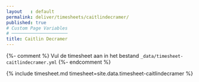 ```yaml
---
layout   : default
permalink: deliver/timesheets/caitlindecramer/
published: true
# Custom Page Variables
# ─────────────────────
title: Caitlin Decramer
---
```

{%- comment %}
Vul de timesheet aan in het bestand `_data/timesheet-caitlindecramer.yml`
{%- endcomment %}

{% include timesheet.md timesheet=site.data.timesheet-caitlindecramer %}